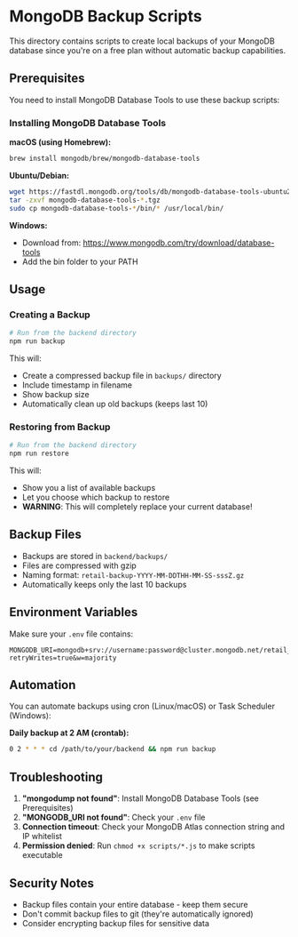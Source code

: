 # MongoDB Backup Scripts

This directory contains scripts to create local backups of your MongoDB database since you're on a free plan without automatic backup capabilities.

## Prerequisites

You need to install MongoDB Database Tools to use these backup scripts:

### Installing MongoDB Database Tools

**macOS (using Homebrew):**
```bash
brew install mongodb/brew/mongodb-database-tools
```

**Ubuntu/Debian:**
```bash
wget https://fastdl.mongodb.org/tools/db/mongodb-database-tools-ubuntu2004-x86_64-100.7.0.tgz
tar -zxvf mongodb-database-tools-*.tgz
sudo cp mongodb-database-tools-*/bin/* /usr/local/bin/
```

**Windows:**
- Download from: https://www.mongodb.com/try/download/database-tools
- Add the bin folder to your PATH

## Usage

### Creating a Backup

```bash
# Run from the backend directory
npm run backup
```

This will:
- Create a compressed backup file in `backups/` directory
- Include timestamp in filename
- Show backup size
- Automatically clean up old backups (keeps last 10)

### Restoring from Backup

```bash
# Run from the backend directory
npm run restore
```

This will:
- Show you a list of available backups
- Let you choose which backup to restore
- **WARNING**: This will completely replace your current database!

## Backup Files

- Backups are stored in `backend/backups/`
- Files are compressed with gzip
- Naming format: `retail-backup-YYYY-MM-DDTHH-MM-SS-sssZ.gz`
- Automatically keeps only the last 10 backups

## Environment Variables

Make sure your `.env` file contains:
```
MONGODB_URI=mongodb+srv://username:password@cluster.mongodb.net/retail_management?retryWrites=true&w=majority
```

## Automation

You can automate backups using cron (Linux/macOS) or Task Scheduler (Windows):

**Daily backup at 2 AM (crontab):**
```bash
0 2 * * * cd /path/to/your/backend && npm run backup
```

## Troubleshooting

1. **"mongodump not found"**: Install MongoDB Database Tools (see Prerequisites)
2. **"MONGODB_URI not found"**: Check your `.env` file
3. **Connection timeout**: Check your MongoDB Atlas connection string and IP whitelist
4. **Permission denied**: Run `chmod +x scripts/*.js` to make scripts executable

## Security Notes

- Backup files contain your entire database - keep them secure
- Don't commit backup files to git (they're automatically ignored)
- Consider encrypting backup files for sensitive data